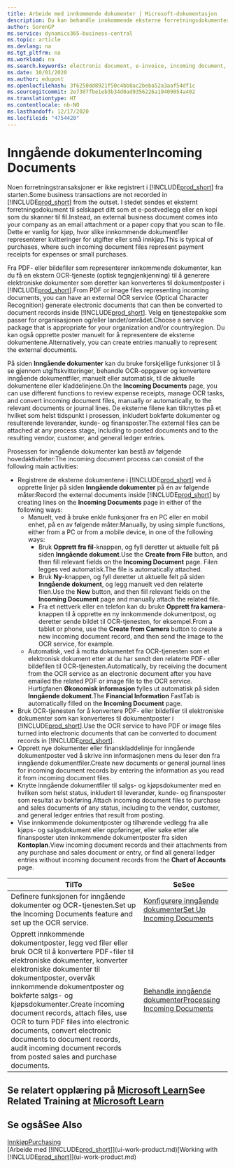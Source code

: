 ```yaml
---
title: Arbeide med innkommende dokumenter | Microsoft-dokumentasjon
description: Du kan behandle innkommende eksterne forretningsdokumenter, for eksempel kvitteringer eller PDF-filer, behandle OCR-oppgaver og konvertere filer til elektroniske dokumenter og poster.
author: SorenGP
ms.service: dynamics365-business-central
ms.topic: article
ms.devlang: na
ms.tgt_pltfrm: na
ms.workload: na
ms.search.keywords: electronic document, e-invoice, incoming document, OCR, ecommerce, document exchange, import invoice
ms.date: 10/01/2020
ms.author: edupont
ms.openlocfilehash: 3f6250dd8921f50c4bb8ac2beba52a3aaf54df1c
ms.sourcegitcommit: 2e7307fbe1eb3b34d0ad9356226a19409054a402
ms.translationtype: HT
ms.contentlocale: nb-NO
ms.lasthandoff: 12/17/2020
ms.locfileid: "4754420"
---
```

# <a name="incoming-documents"></a><span data-ttu-id="cd23a-103">Inngående dokumenter</span><span class="sxs-lookup"><span data-stu-id="cd23a-103">Incoming Documents</span></span>

<span data-ttu-id="cd23a-104">Noen forretningstransaksjoner er ikke registrert i [!INCLUDE[prod_short](includes/prod_short.md)] fra starten.</span><span class="sxs-lookup"><span data-stu-id="cd23a-104">Some business transactions are not recorded in [!INCLUDE[prod_short](includes/prod_short.md)] from the outset.</span></span> <span data-ttu-id="cd23a-105">I stedet sendes et eksternt forretningsdokument til selskapet ditt som et e-postvedlegg eller en kopi som du skanner til fil.</span><span class="sxs-lookup"><span data-stu-id="cd23a-105">Instead, an external business document comes into your company as an email attachment or a paper copy that you scan to file.</span></span> <span data-ttu-id="cd23a-106">Dette er vanlig for kjøp, hvor slike innkommende dokumentfiler representerer kvitteringer for utgifter eller små innkjøp.</span><span class="sxs-lookup"><span data-stu-id="cd23a-106">This is typical of purchases, where such incoming document files represent payment receipts for expenses or small purchases.</span></span>

<span data-ttu-id="cd23a-107">Fra PDF- eller bildefiler som representerer innkommende dokumenter, kan du få en ekstern OCR-tjeneste (optisk tegngjenkjenning) til å generere elektroniske dokumenter som deretter kan konverteres til dokumentposter i [!INCLUDE[prod_short](includes/prod_short.md)].</span><span class="sxs-lookup"><span data-stu-id="cd23a-107">From PDF or image files representing incoming documents, you can have an external OCR service (Optical Character Recognition) generate electronic documents that can then be converted to document records inside [!INCLUDE[prod_short](includes/prod_short.md)].</span></span> <span data-ttu-id="cd23a-108">Velg en tjenestepakke som passer for organisasjonen og/eller landet/området.</span><span class="sxs-lookup"><span data-stu-id="cd23a-108">Choose a service package that is appropriate for your organization and/or country/region.</span></span> <span data-ttu-id="cd23a-109">Du kan også opprette poster manuelt for å representere de eksterne dokumentene.</span><span class="sxs-lookup"><span data-stu-id="cd23a-109">Alternatively, you can create entries manually to represent the external documents.</span></span>  

<span data-ttu-id="cd23a-110">På siden **Inngående dokumenter** kan du bruke forskjellige funksjoner til å se gjennom utgiftskvitteringer, behandle OCR-oppgaver og konvertere inngående dokumentfiler, manuelt eller automatisk, til de aktuelle dokumentene eller kladdelinjene.</span><span class="sxs-lookup"><span data-stu-id="cd23a-110">On the **Incoming Documents** page, you can use different functions to review expense receipts, manage OCR tasks, and convert incoming document files, manually or automatically, to the relevant documents or journal lines.</span></span> <span data-ttu-id="cd23a-111">De eksterne filene kan tilknyttes på et hvilket som helst tidspunkt i prosessen, inkludert bokførte dokumenter og resulterende leverandør, kunde- og finansposter.</span><span class="sxs-lookup"><span data-stu-id="cd23a-111">The external files can be attached at any process stage, including to posted documents and to the resulting vendor, customer, and general ledger entries.</span></span>

<span data-ttu-id="cd23a-112">Prosessen for inngående dokumenter kan bestå av følgende hovedaktiviteter:</span><span class="sxs-lookup"><span data-stu-id="cd23a-112">The incoming document process can consist of the following main activities:</span></span>

* <span data-ttu-id="cd23a-113">Registrere de eksterne dokumentene i [!INCLUDE[prod_short](includes/prod_short.md)] ved å opprette linjer på siden **Inngående dokumenter** på én av følgende måter:</span><span class="sxs-lookup"><span data-stu-id="cd23a-113">Record the external documents inside [!INCLUDE[prod_short](includes/prod_short.md)] by creating lines on the **Incoming Documents** page in either of the following ways:</span></span>
  * <span data-ttu-id="cd23a-114">Manuelt, ved å bruke enkle funksjoner fra en PC eller en mobil enhet, på en av følgende måter:</span><span class="sxs-lookup"><span data-stu-id="cd23a-114">Manually, by using simple functions, either from a PC or from a mobile device, in one of the following ways:</span></span>
    * <span data-ttu-id="cd23a-115">Bruk **Opprett fra fil**-knappen, og fyll deretter ut aktuelle felt på siden **Inngående dokument**.</span><span class="sxs-lookup"><span data-stu-id="cd23a-115">Use the **Create from File** button, and then fill relevant fields on the **Incoming Document** page.</span></span> <span data-ttu-id="cd23a-116">Filen legges ved automatisk.</span><span class="sxs-lookup"><span data-stu-id="cd23a-116">The file is automatically attached.</span></span>  
    * <span data-ttu-id="cd23a-117">Bruk **Ny**-knappen, og fyll deretter ut aktuelle felt på siden **Inngående dokument**, og legg manuelt ved den relaterte filen.</span><span class="sxs-lookup"><span data-stu-id="cd23a-117">Use the **New** button, and then fill relevant fields on the **Incoming Document** page and manually attach the related file.</span></span>
    * <span data-ttu-id="cd23a-118">Fra et nettverk eller en telefon kan du bruke **Opprett fra kamera**-knappen til å opprette en ny innkommende dokumentpost, og deretter sende bildet til OCR-tjenesten, for eksempel.</span><span class="sxs-lookup"><span data-stu-id="cd23a-118">From a tablet or phone, use the **Create from Camera** button to create a new incoming document record, and then send the image to the OCR service, for example.</span></span>
  * <span data-ttu-id="cd23a-119">Automatisk, ved å motta dokumentet fra OCR-tjenesten som et elektronisk dokument etter at du har sendt den relaterte PDF- eller bildefilen til OCR-tjenesten.</span><span class="sxs-lookup"><span data-stu-id="cd23a-119">Automatically, by receiving the document from the OCR service as an electronic document after you have emailed the related PDF or image file to the OCR service.</span></span> <span data-ttu-id="cd23a-120">Hurtigfanen **Økonomisk informasjon** fylles ut automatisk på siden **Inngående dokument**.</span><span class="sxs-lookup"><span data-stu-id="cd23a-120">The **Financial Information** FastTab is automatically filled on the **Incoming Document** page.</span></span>
* <span data-ttu-id="cd23a-121">Bruk OCR-tjenesten for å konvertere PDF- eller bildefiler til elektroniske dokumenter som kan konverteres til dokumentposter i [!INCLUDE[prod_short](includes/prod_short.md)].</span><span class="sxs-lookup"><span data-stu-id="cd23a-121">Use the OCR service to have PDF or image files turned into electronic documents that can be converted to document records in [!INCLUDE[prod_short](includes/prod_short.md)].</span></span>
* <span data-ttu-id="cd23a-122">Opprett nye dokumenter eller finanskladdelinje for inngående dokumentposter ved å skrive inn informasjonen mens du leser den fra inngående dokumentfiler.</span><span class="sxs-lookup"><span data-stu-id="cd23a-122">Create new documents or general journal lines for incoming document records by entering the information as you read it from incoming document files.</span></span>
* <span data-ttu-id="cd23a-123">Knytte inngående dokumentfiler til salgs- og kjøpsdokumenter med en hvilken som helst status, inkludert til leverandør, kunde- og finansposter som resultat av bokføring.</span><span class="sxs-lookup"><span data-stu-id="cd23a-123">Attach incoming document files to purchase and sales documents of any status, including to the vendor, customer, and general ledger entries that result from posting.</span></span>
* <span data-ttu-id="cd23a-124">Vise innkommende dokumentposter og tilhørende vedlegg fra alle kjøps- og salgsdokument eller oppføringer, eller søke etter alle finansposter uten innkommende dokumentposter fra siden **Kontoplan**.</span><span class="sxs-lookup"><span data-stu-id="cd23a-124">View incoming document records and their attachments from any purchase and sales document or entry, or find all general ledger entries without incoming document records from the **Chart of Accounts** page.</span></span>

| <span data-ttu-id="cd23a-125">Til</span><span class="sxs-lookup"><span data-stu-id="cd23a-125">To</span></span> | <span data-ttu-id="cd23a-126">Se</span><span class="sxs-lookup"><span data-stu-id="cd23a-126">See</span></span> |
| --- | --- |
| <span data-ttu-id="cd23a-127">Definere funksjonen for inngående dokumenter og OCR-tjenesten.</span><span class="sxs-lookup"><span data-stu-id="cd23a-127">Set up the Incoming Documents feature and set up the OCR service.</span></span> |[<span data-ttu-id="cd23a-128">Konfigurere inngående dokumenter</span><span class="sxs-lookup"><span data-stu-id="cd23a-128">Set Up Incoming Documents</span></span>](across-how-setup-income-documents.md) |
| <span data-ttu-id="cd23a-129">Opprett innkommende dokumentposter, legg ved filer eller bruk OCR til å konvertere PDF-filer til elektroniske dokumenter, konverter elektroniske dokumenter til dokumentposter, overvåk innkommende dokumentposter og bokførte salgs- og kjøpsdokumenter.</span><span class="sxs-lookup"><span data-stu-id="cd23a-129">Create incoming document records, attach files, use OCR to turn PDF files into electronic documents, convert electronic documents to document records, audit incoming document records from posted sales and purchase documents.</span></span> |[<span data-ttu-id="cd23a-130">Behandle inngående dokumenter</span><span class="sxs-lookup"><span data-stu-id="cd23a-130">Processing Incoming Documents</span></span>](across-process-income-documents.md) |

## <a name="see-related-training-at-microsoft-learn"></a><span data-ttu-id="cd23a-131">Se relatert opplæring på [Microsoft Learn](/learn/modules/incoming-documents-dynamics-365-business-central/index)</span><span class="sxs-lookup"><span data-stu-id="cd23a-131">See Related Training at [Microsoft Learn](/learn/modules/incoming-documents-dynamics-365-business-central/index)</span></span>

## <a name="see-also"></a><span data-ttu-id="cd23a-132">Se også</span><span class="sxs-lookup"><span data-stu-id="cd23a-132">See Also</span></span>

[<span data-ttu-id="cd23a-133">Innkjøp</span><span class="sxs-lookup"><span data-stu-id="cd23a-133">Purchasing</span></span>](purchasing-manage-purchasing.md)  
<span data-ttu-id="cd23a-134">[Arbeide med [!INCLUDE[prod_short](includes/prod_short.md)]](ui-work-product.md)</span><span class="sxs-lookup"><span data-stu-id="cd23a-134">[Working with [!INCLUDE[prod_short](includes/prod_short.md)]](ui-work-product.md)</span></span>  
